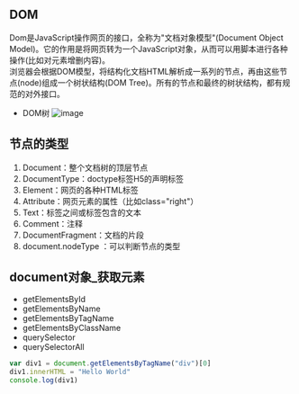 ## DOM 
Dom是JavaScript操作网页的接口，全称为"文档对象模型"(Document Object Model)。它的作用是将网页转为一个JavaScript对象，从而可以用脚本进行各种操作(比如对元素增删内容)。</br>
浏览器会根据DOM模型，将结构化文档HTML解析成一系列的节点，再由这些节点(node)组成一个树状结构(DOM Tree)。所有的节点和最终的树状结构，都有规范的对外接口。

- DOM树
![image](https://github.com/user-attachments/assets/39472d9a-eb8e-4ff6-94ef-33142a1a2762)

## 节点的类型
1. Document：整个文档树的顶层节点
2. DocumentType：doctype标签H5的声明标签
3. Element：网页的各种HTML标签
4. Attribute：网页元素的属性（比如class="right"）
5. Text：标签之间或标签包含的文本
6. Comment：注释
7. DocumentFragment：文档的片段
8. document.nodeType ：可以判断节点的类型

## document对象_获取元素
- getElementsById
- getElementsByName
- getElementsByTagName
- getElementsByClassName
- querySelector
- querySelectorAll

```javascript
var div1 = document.getElementsByTagName("div")[0]
div1.innerHTML = "Hello World"
console.log(div1)
```


